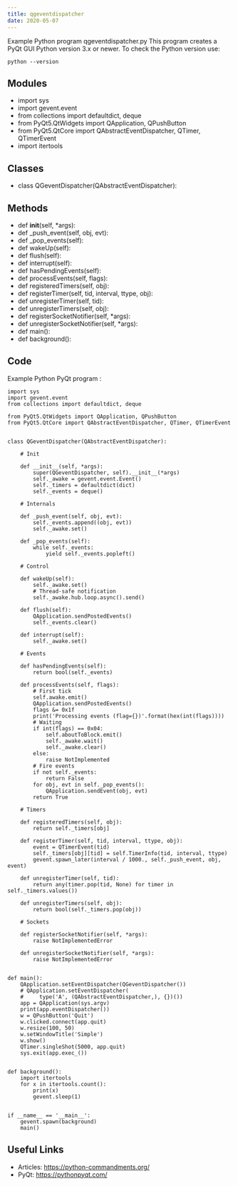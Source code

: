 ```yaml
---
title: qgeventdispatcher
date: 2020-05-07
---
```

Example Python program qgeventdispatcher.py
This program creates a PyQt GUI
Python version 3.x or newer.
To check the Python version use:

    python --version

## Modules

* import sys
* import gevent.event
* from collections import defaultdict, deque
* from PyQt5.QtWidgets import QApplication, QPushButton
* from PyQt5.QtCore import QAbstractEventDispatcher, QTimer, QTimerEvent
* import itertools

## Classes

* class QGeventDispatcher(QAbstractEventDispatcher):

## Methods

* def __init__(self, *args):
* def _push_event(self, obj, evt):
* def _pop_events(self):
* def wakeUp(self):
* def flush(self):
* def interrupt(self):
* def hasPendingEvents(self):
* def processEvents(self, flags):
* def registeredTimers(self, obj):
* def registerTimer(self, tid, interval, ttype, obj):
* def unregisterTimer(self, tid):
* def unregisterTimers(self, obj):
* def registerSocketNotifier(self, *args):
* def unregisterSocketNotifier(self, *args):
* def main():
* def background():

## Code

Example Python PyQt program :

    import sys
    import gevent.event
    from collections import defaultdict, deque
    
    from PyQt5.QtWidgets import QApplication, QPushButton
    from PyQt5.QtCore import QAbstractEventDispatcher, QTimer, QTimerEvent
    
    
    class QGeventDispatcher(QAbstractEventDispatcher):
    
        # Init
    
        def __init__(self, *args):
            super(QGeventDispatcher, self).__init__(*args)
            self._awake = gevent.event.Event()
            self._timers = defaultdict(dict)
            self._events = deque()
    
        # Internals
    
        def _push_event(self, obj, evt):
            self._events.append((obj, evt))
            self._awake.set()
    
        def _pop_events(self):
            while self._events:
                yield self._events.popleft()
    
        # Control
    
        def wakeUp(self):
            self._awake.set()
            # Thread-safe notification
            self._awake.hub.loop.async().send()
    
        def flush(self):
            QApplication.sendPostedEvents()
            self._events.clear()
    
        def interrupt(self):
            self._awake.set()
    
        # Events
    
        def hasPendingEvents(self):
            return bool(self._events)
    
        def processEvents(self, flags):
            # First tick
            self.awake.emit()
            QApplication.sendPostedEvents()
            flags &= 0x1f
            print('Processing events (flag={})'.format(hex(int(flags))))
            # Waiting
            if int(flags) == 0x04:
                self.aboutToBlock.emit()
                self._awake.wait()
                self._awake.clear()
            else:
                raise NotImplemented
            # Fire events
            if not self._events:
                return False
            for obj, evt in self._pop_events():
                QApplication.sendEvent(obj, evt)
            return True
    
        # Timers
    
        def registeredTimers(self, obj):
            return self._timers[obj]
    
        def registerTimer(self, tid, interval, ttype, obj):
            event = QTimerEvent(tid)
            self._timers[obj][tid] = self.TimerInfo(tid, interval, ttype)
            gevent.spawn_later(interval / 1000., self._push_event, obj, event)
    
        def unregisterTimer(self, tid):
            return any(timer.pop(tid, None) for timer in self._timers.values())
    
        def unregisterTimers(self, obj):
            return bool(self._timers.pop(obj))
    
        # Sockets
    
        def registerSocketNotifier(self, *args):
            raise NotImplementedError
    
        def unregisterSocketNotifier(self, *args):
            raise NotImplementedError
    
    
    def main():
        QApplication.setEventDispatcher(QGeventDispatcher())
        # QApplication.setEventDispatcher(
        #     type('A', (QAbstractEventDispatcher,), {})())
        app = QApplication(sys.argv)
        print(app.eventDispatcher())
        w = QPushButton('Quit')
        w.clicked.connect(app.quit)
        w.resize(100, 50)
        w.setWindowTitle('Simple')
        w.show()
        QTimer.singleShot(5000, app.quit)
        sys.exit(app.exec_())
    
    
    def background():
        import itertools
        for x in itertools.count():
            print(x)
            gevent.sleep(1)
    
    
    if __name__ == '__main__':
        gevent.spawn(background)
        main()
    

## Useful Links

- Articles: https://python-commandments.org/
- PyQt: https://pythonpyqt.com/
